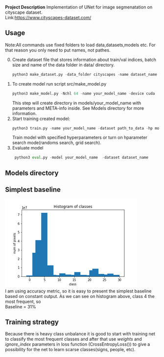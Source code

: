 __Project Description__
  Implementation of UNet for image segmenatation on cityscape dataset.  
  Link:https://www.cityscapes-dataset.com/
## Usage
  Note:All commands use fixed folders to load data,datasets,models etc. For that reason you only need to put names, not pathes.  
  
  0. Create dataset file that stores information about train/val indices, batch size and  name of the data folder in data/   directory.
        ```python 
        python3 make_dataset.py -data_folder cityscapes -name dataset_name -val_percent 0.2 -tr_batch_size 8
        ```
  1. To create model run script src/make_model.py
        ```python 
        python3 make_model.py -Nchl 64 -name your_model_name -device cuda
        ```
     This step will create directory in models/your_model_name with parameters and META-info inside.
     See Models directory for more information.
  2. Start training created model:
       ```python
       python3 train.py -name your_model_name -dataset path_to_data -hp mode
       ```
     Train model with specified hyperparameters or turn on hparameter search mode(randoms search, grid search).
  3. Evaluate model
      ```python
       python3 eval.py -model your_model_name  -dataset dataset_name   
       ```
         
## Models directory   


## Simplest baseline
 ![histogram of pixel frequency](images/histogram.png)  
 I am using accuracy metric, so it is easy to present the simplest baseline based on constant output. As we can see on   histogram above, class 4 the most frequent, so  
   Baseline = 31%

## Training strategy
 Because there is heavy class unbalance it is good to start with training net to classify the most frequent classes and after that use _weights_ and _ignore_index_  parameters in loss function (CrossEntropyLoss()) to give a possibility for the net to learn scarse classes(signs, people, etc).
